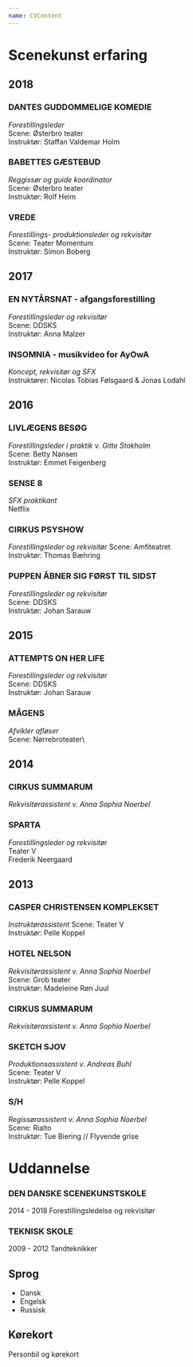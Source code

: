 ```yaml
---
name: CVContent
---
```


# Scenekunst erfaring

## 2018

### DANTES GUDDOMMELIGE KOMEDIE
*Forestillingsleder*\
Scene: &Oslash;sterbro teater\
Instrukt&oslash;r: Staffan Valdemar Holm

### BABETTES G&AElig;STEBUD
*Reggiss&oslash;r og guide koordinator*\
Scene: &Oslash;sterbro teater\
Instrukt&oslash;r: Rolf Heim

### VREDE
*Forestillings- produktionsleder og rekvisit&oslash;r*\
Scene: Teater Momentum\
Instrukt&oslash;r: Simon Boberg

## 2017

### EN NYT&Aring;RSNAT - afgangsforestilling
*Forestillingsleder og rekvisit&oslash;r*\
Scene: DDSKS\
Instrukt&oslash;r: Anna Malzer

### INSOMNIA - musikvideo for AyOwA
*Koncept, rekvisit&oslash;r og SFX*\
Instrukt&oslash;rer: Nicolas Tobias F&oslash;lsgaard & Jonas Lodahl


## 2016

### LIVL&AElig;GENS BES&Oslash;G
*Forestillingsleder i praktik v. Gitte Stokholm*\
Scene: Betty Nansen\
Instrukt&oslash;r: Emmet Feigenberg

### SENSE 8
*SFX praktikant*\
Netflix

### CIRKUS PSYSHOW
*Forestillingsleder og rekvisit&oslash;r*
Scene: Amfiteatret\
Instrukt&oslash;r: Thomas B&aelig;hring

### PUPPEN &Aring;BNER SIG F&Oslash;RST TIL SIDST
*Forestillingsleder og rekvisit&oslash;r*\
Scene: DDSKS\
Instrukt&oslash;r: Johan Sarauw

## 2015

### ATTEMPTS ON HER LIFE
*Forestillingsleder og rekvisit&oslash;r*\
Scene: DDSKS\
Instrukt&oslash;r: Johan Sarauw

### M&Aring;GENS
*Afvikler afl&oslash;ser*\
Scene: N&oslash;rrebroteater\

## 2014

### CIRKUS SUMMARUM
*Rekvisit&oslash;rassistent v. Anna Sophia Noerbel*

### SPARTA
*Forestillingsleder og rekvisit&oslash;r*\
Teater V\
Frederik Neergaard

## 2013

### CASPER CHRISTENSEN KOMPLEKSET
*Instrukt&oslash;rassistent*
Scene: Teater V\
Instrukt&oslash;r: Pelle Koppel

### HOTEL NELSON
*Rekvisit&oslash;rassistent v. Anna Sophia Noerbel*\
Scene: Grob teater\
Instrukt&oslash;r: Madeleine R&oslash;n Juul

### CIRKUS SUMMARUM
*Rekvisit&oslash;rassistent v. Anna Sophia Noerbel*

### SKETCH SJOV
*Produktionsassistent v. Andreas Buhl*\
Scene: Teater V\
Instrukt&oslash;r: Pelle Koppel

### S/H
*Regiss&oslash;rassistent v. Anna Sophia Noerbel*\
Scene: Rialto\
Instrukt&oslash;r: Tue Biering // Flyvende grise

# Uddannelse

### DEN DANSKE SCENEKUNSTSKOLE
2014 - 2018
Forestillingsledelse og rekvisit&oslash;r

### TEKNISK SKOLE
2009 - 2012
Tandteknikker

## Sprog

* Dansk
* Engelsk
* Russisk

## K&oslash;rekort

Personbil og k&oslash;rekort